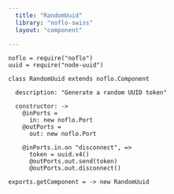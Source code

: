 ```yaml
---
  title: "RandomUuid"
  library: "noflo-swiss"
  layout: "component"

---
```


    noflo = require("noflo")
    uuid = require("node-uuid")
    
    class RandomUuid extends noflo.Component
    
      description: "Generate a random UUID token"
    
      constructor: ->
        @inPorts =
          in: new noflo.Port
        @outPorts =
          out: new noflo.Port
    
        @inPorts.in.on "disconnect", =>
          token = uuid.v4()
          @outPorts.out.send(token)
          @outPorts.out.disconnect()
    
    exports.getComponent = -> new RandomUuid
    
